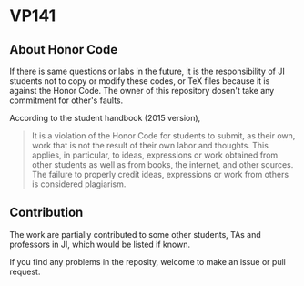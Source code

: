 # VP141

## About Honor Code

If there is same questions or labs in the future, it is the responsibility of JI students not to copy or modify these codes, 
or TeX files because it is against the Honor Code. The owner of this repository dosen't take any commitment for other's faults.

According to the student handbook (2015 version),
> It is a violation of the Honor Code for students to submit, as their own, work that is not the result of their own
labor and thoughts. This applies, in particular, to ideas, expressions or work obtained from other students as well
as from books, the internet, and other sources. The failure to properly credit ideas, expressions or work from
others is considered plagiarism.

## Contribution

The work are partially contributed to some other students, TAs and professors in JI, which would be listed if known.

If you find any problems in the reposity, welcome to make an issue or pull request.
